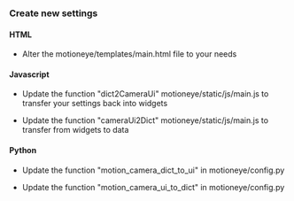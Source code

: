 ### Create new settings

#### HTML

- Alter the motioneye/templates/main.html file to your needs

#### Javascript

- Update the function "dict2CameraUi" motioneye/static/js/main.js to transfer your settings back into widgets

- Update the function "cameraUi2Dict" motioneye/static/js/main.js to transfer from widgets to data

#### Python

- Update the function "motion_camera_dict_to_ui" in motioneye/config.py

- Update the function "motion_camera_ui_to_dict" in motioneye/config.py
